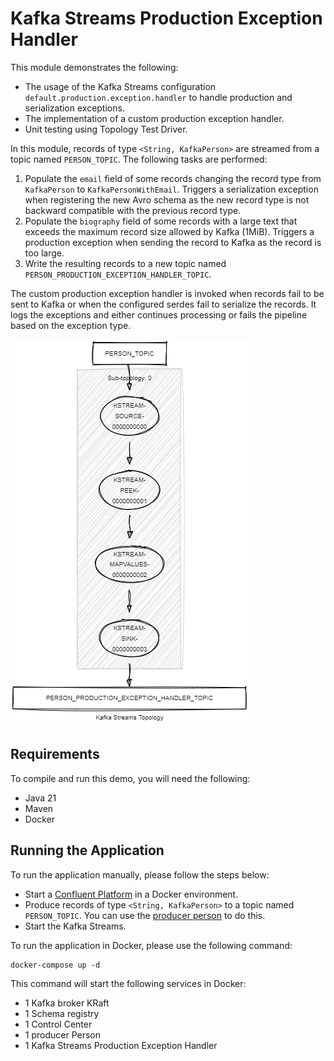 # Kafka Streams Production Exception Handler

This module demonstrates the following:

- The usage of the Kafka Streams configuration `default.production.exception.handler` to handle production and serialization exceptions.
- The implementation of a custom production exception handler.
- Unit testing using Topology Test Driver.

In this module, records of type `<String, KafkaPerson>` are streamed from a topic named `PERSON_TOPIC`.
The following tasks are performed:

1. Populate the `email` field of some records changing the record type from `KafkaPerson` to `KafkaPersonWithEmail`.
   Triggers a serialization exception when registering the new Avro schema as the new record type is not backward
   compatible with the previous record type.
2. Populate the `biography` field of some records with a large text that exceeds the maximum record size allowed by Kafka (1MiB).
   Triggers a production exception when sending the record to Kafka as the record is too large.
3. Write the resulting records to a new topic named `PERSON_PRODUCTION_EXCEPTION_HANDLER_TOPIC`.

The custom production exception handler is invoked when records fail to be sent to Kafka or when the configured serdes fail to serialize the records.
It logs the exceptions and either continues processing or fails the pipeline based on the exception type.

![topology.png](topology.png)

## Requirements

To compile and run this demo, you will need the following:

- Java 21
- Maven
- Docker

## Running the Application

To run the application manually, please follow the steps below:

- Start a [Confluent Platform](https://docs.confluent.io/platform/current/quickstart/ce-docker-quickstart.html#step-1-download-and-start-cp) in a Docker environment.
- Produce records of type `<String, KafkaPerson>` to a topic named `PERSON_TOPIC`. You can use the [producer person](../specific-producers/kafka-streams-producer-person) to do this.
- Start the Kafka Streams.

To run the application in Docker, please use the following command:

```console
docker-compose up -d
```

This command will start the following services in Docker:

- 1 Kafka broker KRaft
- 1 Schema registry
- 1 Control Center
- 1 producer Person
- 1 Kafka Streams Production Exception Handler
